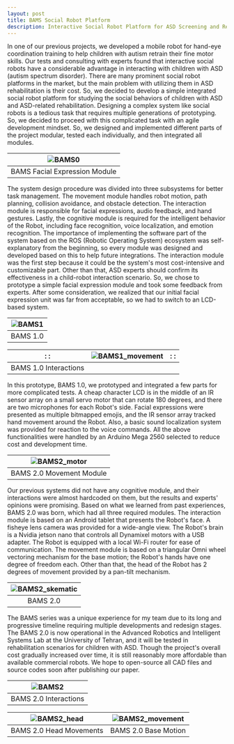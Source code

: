 ```yaml
---
layout: post
title: BAMS Social Robot Platform 
description: Interactive Social Robot Platform for ASD Screening and Rehabilitation
---
```


In one of our previous projects, we developed a mobile robot for hand-eye coordination training to help children with autism retrain their fine motor skills. Our tests and consulting with experts found that interactive social robots have a considerable advantage in interacting with children with ASD (autism spectrum disorder). There are many prominent social robot platforms in the market, but the main problem with utilizing them in ASD rehabilitation is their cost. So, we decided to develop a simple integrated social robot platform for studying the social behaviors of children with ASD and ASD-related rehabilitation.
Designing a complex system like social robots is a tedious task that requires multiple generations of prototyping. So, we decided to proceed with this complicated task with an agile development mindset. So, we designed and implemented different parts of the project modular, tested each individually, and then integrated all modules.

|![BAMS0](https://alireza-kargar.github.io/assets/bams/bams1.png)|
|:-:|
|BAMS Facial Expression Module|


The system design procedure was divided into three subsystems for better task management. The movement module handles robot motion, path planning, collision avoidance, and obstacle detection. The interaction module is responsible for facial expressions, audio feedback, and hand gestures. Lastly, the cognitive module is required for the intelligent behavior of the Robot, including face recognition, voice localization, and emotion recognition.
The importance of implementing the software part of the system based on the ROS (Robotic Operating System) ecosystem was self-explanatory from the beginning, so every module was designed and developed based on this to help future integrations. The interaction module was the first step because it could be the system's most cost-intensive and customizable part. Other than that, ASD experts should confirm its effectiveness in a child-robot interaction scenario. So, we chose to prototype a simple facial expression module and took some feedback from experts. After some consideration, we realized that our initial facial expression unit was far from acceptable, so we had to switch to an LCD-based system.


|![BAMS1](https://alireza-kargar.github.io/assets/bams/bams2.png)|
|:-:|
|BAMS 1.0|

|:   :|![BAMS1_movement](https://alireza-kargar.github.io/assets/bams/bams1_movement.gif)|:   :|
|:-:|:---------------------------------------------------------------------------------|:-:|
|BAMS 1.0 Interactions|

In this prototype, BAMS 1.0, we prototyped and integrated a few parts for more complicated tests. A cheap character LCD is in the middle of an IR sensor array on a small servo motor that can rotate 180 degrees, and there are two microphones for each Robot's side. Facial expressions were presented as multiple bitmapped emojis, and the IR sensor array tracked hand movement around the Robot. Also, a basic sound localization system was provided for reaction to the voice commands. All the above functionalities were handled by an Arduino Mega 2560 selected to reduce cost and development time.

|![BAMS2_motor](https://alireza-kargar.github.io/assets/bams/bams3_motor.png)|
|:-:|
|BAMS 2.0 Movement Module|

Our previous systems did not have any cognitive module, and their interactions were almost hardcoded on them, but the results and experts' opinions were promising. Based on what we learned from past experiences, BAMS 2.0 was born, which had all three required modules. The interaction module is based on an Android tablet that presents the Robot's face. A fisheye lens camera was provided for a wide-angle view. The Robot's brain is a Nvidia jetson nano that controls all Dynamixel motors with a USB adapter. The Robot is equipped with a local Wi-Fi router for ease of communication. The movement module is based on a triangular Omni wheel vectoring mechanism for the base motion; the Robot's hands have one degree of freedom each. Other than that, the head of the Robot has 2 degrees of movement provided by a pan-tilt mechanism.

|![BAMS2_skematic](https://alireza-kargar.github.io/assets/bams/bams3_schematic.png)|
|:-:|
|BAMS 2.0|

The BAMS series was a unique experience for my team due to its long and progressive timeline requiring multiple developments and redesign stages. The BAMS 2.0 is now operational in the Advanced Robotics and Intelligent Systems Lab at the University of Tehran, and it will be tested in rehabilitation scenarios for children with ASD. 
Though the project's overall cost gradually increased over time, it is still reasonably more affordable than available commercial robots. We hope to open-source all CAD files and source codes soon after publishing our paper.

|![BAMS2](https://alireza-kargar.github.io/assets/bams/bams3.png)|
|:-:|
|BAMS 2.0 Interactions|

|![BAMS2_head](https://alireza-kargar.github.io/assets/bams/bams2_head.gif)|![BAMS2_movement](https://alireza-kargar.github.io/assets/bams/bams2_movement.gif)|
|:-----------------------------------------:|:-----------------------------------------:|
|BAMS 2.0 Head Movements|BAMS 2.0 Base Motion|
